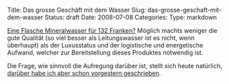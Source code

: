 Title: Das grosse Geschäft mit dem Wasser
Slug: das-grosse-geschaft-mit-dem-wasser
Status: draft
Date: 2008-07-08
Categories:
Type: markdown

[Eine Flasche Mineralwasser für 132 Franken?](http://www.blick.ch/news/schweiz/milliarden-business-mineralwasser-95109) Möglich machts weniger die gute Qualität (so viel besser als Leitungswasser ist es nicht, wenn überhaupt) als der Luxusstatus und der logistische und energetische Aufwand, welcher zur Bereitstellung dieses Produktes notwendig ist.

Die Frage, wie sinnvoll die Aufregung darüber ist, stellt sich heute natürlich, [darüber habe ich aber schon vorgestern geschrieben](http://spinlock.ch/blog/2008/07/07/mineralwasser-umweltschutz-auswuchse/).
